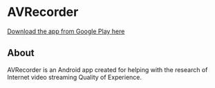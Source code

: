 AVRecorder
==========

[Download the app from Google Play here](https://play.google.com/store/apps/details?id=msc.meyn.avr)

About
-----
AVRecorder is an Android app created for helping with the research of Internet video streaming
Quality of Experience.
